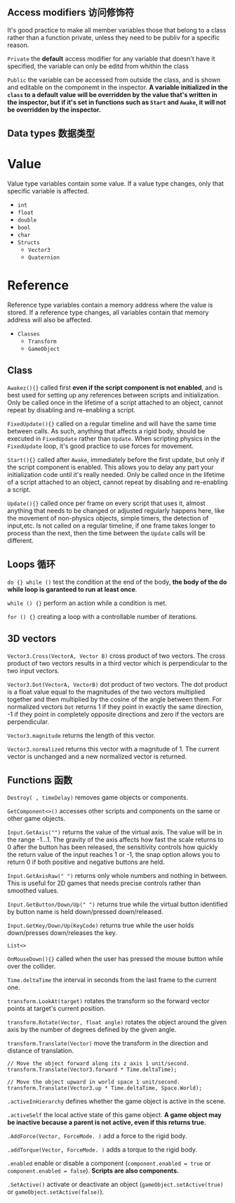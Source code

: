 ## Access modifiers 访问修饰符
It's good practice to make all member variables those that belong to a class rather than a function private, unless they need to be publiv for a specific reason.

`Private` the **default** access modifier for any variable that doesn't have it specified, the variable can only be editd from whithin the class

`Public` the variable can be accessed from outside the class, and is shown and editable on the componemt in the inspector. **A variable initialized in the `class` to a default value will be overridden by the value that's written in the inspector, but if it's set in functions such as `Start` and `Awake`, it will not be overridden by the inspector.**

## Data types 数据类型

# Value

Value type variables contain some value. If a value type changes, only that specific variable is affected.

- `int`
- `float`
- `double`
- `bool`
- `char`
- `Structs`
  - `Vector3`
  - `Quaternion`

# Reference

Reference type variables contain a memory address where the value is stored. If a reference type changes, all variables contain that memory address will also be affected.

- `Classes`
  - `Transform`
  - `GameObject`

## Class

`Awakez(){}` called first **even if the script component is not enabled**, and is best used for setting up any references between scripts and initialization. Only be called once in the lifetime of a script attached to an object, cannot repeat by disabling and re-enabling a script.

`FixedUpdate(){}` called on a regular timeline and will have the same time between calls. As such, anything that affects a rigid body, should be executed in `FixedUpdate` rather than `Update`. When scripting physics in the `FixedUpdate` loop, it's good practice to use forces for movement.

`Start(){}` called after `Awake`, immediately before the first update, but only if the script component is enabled. This allows you to delay any part your initialization code until it's really needed. Only be called once in the lifetime of a script attached to an object, cannot repeat by disabling and re-enabling a script.

`Update(){}` called once per frame on every script that uses it, almost anything that needs to be changed or adjusted regularly happens here, like the movement of non-physics objects, simple timers, the detection of input,etc. Is not called on a regular timeline, if one frame takes longer to process than the next, then the time between the `Update` calls will be different.

## Loops 循环

`do {} while ()` test the condition at the end of the body, **the body of the do while loop is garanteed to run at least once**.

`while () {}` perform an action while a condition is met.

`for () {}` creating a loop with a controllable number of iterations.

## 3D vectors

`Vector3.Cross(VectorA, Vector B)` cross product of two vectors. The cross product of two vectors results in a third vector which is perpendicular to the two input vectors.

`Vector3.Dot(VectorA, VectorB)` dot product of two vectors. The dot product is a float value equal to the magnitudes of the two vectors multiplied together and then multiplied by the cosine of the angle between them. For normalized vectors `Dot` returns 1 if they point in exactly the same direction, -1 if they point in completely opposite directions and zero if the vectors are perpendicular.

`Vector3.magnitude` returns the length of this vector.

`Vector3.normalized` returns this vector with a magnitude of 1. The current vector is unchanged and a new normalized vector is returned.

## Functions 函数

`Destroy( , timeDelay)` removes game objects or components.

`GetComponent<>()` accesses other scripts and components on the same or other game objects.

`Input.GetAxis("")` returns the value of the virtual axis. The value will be in the range -1...1. The gravity of the axis affects how fast the scale returns to 0 after the button has been released, the sensitivity controls how quickly the return value of the input reaches 1 or -1, the snap option allows you to return 0 if both positive and negative buttons are held.

`Input.GetAxisRaw(" ")` returns only whole numbers and nothing in between. This is useful for 2D games that needs precise controls rather than smoothed values.

`Input.GetButton/Down/Up(" ")` returns true while the virtual button identified by button name is held down/pressed down/released.

`Input.GetKey/Down/Up(KeyCode)` returns true while the user holds down/presses down/releases the key.

`List<>`

`OnMouseDown(){}` called when the user has pressed the mouse button while over the collider.

`Time.deltaTime` the interval in seconds from the last frame to the current one.

`transform.LookAt(target)` rotates the transform so the forward vector points at target's current position.

`transform.Rotate(Vector, float angle)` rotates the object around the given axis by the number of degrees defined by the given angle.

`transform.Translate(Vector)` move the transform in the direction and distance of translation.
```
// Move the object forward along its z axis 1 unit/second.
transform.Translate(Vector3.forward * Time.deltaTime);

// Move the object upward in world space 1 unit/second.
transform.Translate(Vector3.up * Time.deltaTime, Space.World);
```

`.activeInHierarchy` defines whether the game object is active in the scene.

`.activeSelf` the local active state of this game object. **A game object may be inactive because a parent is not active, even if this returns true.**

`.AddForce(Vector, ForceMode. )` add a force to the rigid body.

`.addTorque(Vector, ForceMode. )` adds a torque to the rigid body.

`.enabled` enable or disable a component (`component.enabled = true` or `component.enabled = false`). **Scripts are also components.**

`.SetActive()` activate or deactivate an object (`gameObject.setActive(true)` or `gameObject.setActive(false)`).

